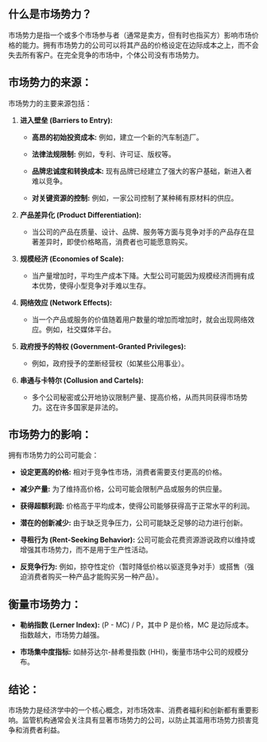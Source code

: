 
## 什么是市场势力？

市场势力是指一个或多个市场参与者（通常是卖方，但有时也指买方）影响市场价格的能力。拥有市场势力的公司可以将其产品的价格设定在边际成本之上，而不会失去所有客户。在完全竞争的市场中，个体公司没有市场势力。

## 市场势力的来源：

市场势力的主要来源包括：

1. **进入壁垒 (Barriers to Entry):**
    
    - **高昂的初始投资成本:** 例如，建立一个新的汽车制造厂。
        
    - **法律法规限制:** 例如，专利、许可证、版权等。
        
    - **品牌忠诚度和转换成本:** 现有品牌已经建立了强大的客户基础，新进入者难以竞争。
        
    - **对关键资源的控制:** 例如，一家公司控制了某种稀有原材料的供应。
        
2. **产品差异化 (Product Differentiation):**
    
    - 当公司的产品在质量、设计、品牌、服务等方面与竞争对手的产品存在显著差异时，即使价格略高，消费者也可能愿意购买。
        
3. **规模经济 (Economies of Scale):**
    
    - 当产量增加时，平均生产成本下降。大型公司可能因为规模经济而拥有成本优势，使得小型竞争对手难以生存。
        
4. **网络效应 (Network Effects):**
    
    - 当一个产品或服务的价值随着用户数量的增加而增加时，就会出现网络效应。例如，社交媒体平台。
        
5. **政府授予的特权 (Government-Granted Privileges):**
    
    - 例如，政府授予的垄断经营权（如某些公用事业）。
        
6. **串通与卡特尔 (Collusion and Cartels):**
    
    - 多个公司秘密或公开地协议限制产量、提高价格，从而共同获得市场势力。这在许多国家是非法的。
        

## 市场势力的影响：

拥有市场势力的公司可能会：

- **设定更高的价格:** 相对于竞争性市场，消费者需要支付更高的价格。
    
- **减少产量:** 为了维持高价格，公司可能会限制产品或服务的供应量。
    
- **获得超额利润:** 价格高于平均成本，使得公司能够获得高于正常水平的利润。
    
- **潜在的创新减少:** 由于缺乏竞争压力，公司可能缺乏足够的动力进行创新。
    
- **寻租行为 (Rent-Seeking Behavior):** 公司可能会花费资源游说政府以维持或增强其市场势力，而不是用于生产性活动。
    
- **反竞争行为:** 例如，掠夺性定价（暂时降低价格以驱逐竞争对手）或搭售（强迫消费者购买一种产品才能购买另一种产品）。
    

## 衡量市场势力：

- **勒纳指数 (Lerner Index):** (P - MC) / P，其中 P 是价格，MC 是边际成本。指数越大，市场势力越强。
    
- **市场集中度指标:** 如赫芬达尔-赫希曼指数 (HHI)，衡量市场中公司的规模分布。
    

## 结论：

市场势力是经济学中的一个核心概念，对市场效率、消费者福利和创新都有重要影响。监管机构通常会关注具有显著市场势力的公司，以防止其滥用市场势力损害竞争和消费者利益。